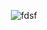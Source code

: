 <div align="center" >

![fdsf](https://i.pinimg.com/originals/34/dc/b4/34dcb413639289870ea5c2e9bc013c55.gif)



</div>